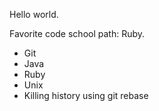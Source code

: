 Hello world.

Favorite code school path: Ruby.

* Git
* Java
* Ruby
* Unix
* Killing history using git rebase

